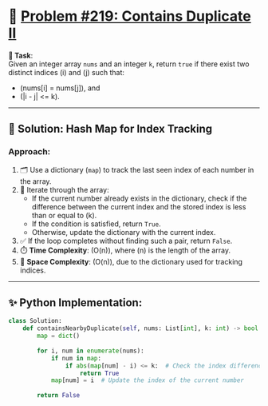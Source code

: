 # 📝 [Problem #219: Contains Duplicate II](https://leetcode.com/problems/contains-duplicate-ii/description/)

**🎯 Task**:  
Given an integer array `nums` and an integer `k`, return `true` if there exist two distinct indices \(i\) and \(j\) such that:
- \(nums[i] = nums[j]\), and  
- \(|i - j| <= k\).  

---

## 🌟 Solution: Hash Map for Index Tracking  

### Approach:  
1. 🗂️ Use a dictionary (`map`) to track the last seen index of each number in the array.  
2. 🔄 Iterate through the array:  
   - If the current number already exists in the dictionary, check if the difference between the current index and the stored index is less than or equal to \(k\).  
   - If the condition is satisfied, return `True`.  
   - Otherwise, update the dictionary with the current index.  
3. ✅ If the loop completes without finding such a pair, return `False`.  
4. ⏱️ **Time Complexity**: \(O(n)\), where \(n\) is the length of the array.  
5. 🔲 **Space Complexity**: \(O(n)\), due to the dictionary used for tracking indices.  

---

## ✨ Python Implementation:  

```python
class Solution:
    def containsNearbyDuplicate(self, nums: List[int], k: int) -> bool:
        map = dict()
        
        for i, num in enumerate(nums):
            if num in map:
                if abs(map[num] - i) <= k:  # Check the index difference
                    return True
            map[num] = i  # Update the index of the current number
        
        return False
```